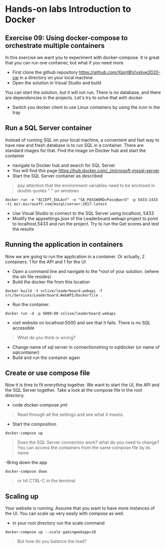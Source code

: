 # Hands-on labs Introduction to Docker

## Exercise 09: Using docker-compose to orchestrate multiple containers
In this exercise we want you to experiment with docker-compose. It is great that you can run one container, but what if you need more

* First clone the github repository https://github.com/XpiritBV/vslive2020-cw in a directory on your local machine
* Open the solution in Visual Studio and build

You can start the solution, but it will not run. There is no database, and there are dependencies in the projects. Let's try to solve that with docker
* Switch you docker client to use Linux containers by using the icon in the tray

## Run a SQL Server container

Instead of running SQL on your local machine, a convenient and fast way to have new and fresh database is to run SQL in a container. There are standard images for that. Find the image on Docker hub and start the container

- navigate to Docker hub and search for SQL Server
- You will find this page  https://hub.docker.com/_/microsoft-mssql-server
- Start the SQL Server container as described 
> pay attention that the environment variables need to be enclosed in double quotes " " on windows

```
docker run -e "ACCEPT_EULA=Y" -e "SA_PASSWORD=Pass@word" -p 5433:1433 -ti mcr.microsoft.com/mssql/server:2017-latest
```
- Use Visual Studio to connect to the SQL Server using localhost, 5433
- Modify the appsettings.json of the Leaderboard.webapi project to point to localhost,5433 and run the project. Try to run the Get scores and test the results

## Running the application in containers
Now we are going to run the application in a container. Or actually, 2 containers. 1 for the API and 1 for the UI

- Open a command line and navigate to the **root* of your solution. (where the sln file resides)
- Build the docker file from this location

```
docker build -t vslive/leaderboard.webapi -f src/Services/Leaderboard.WebAPI/Dockerfile .
```

- Run the container.
```
docker run -d -p 5000:80 vslive/leaderboard.webapi
```

- visit website on localhost:5000 and see that it fails. There is no SQL accessible
> What do you think is wrong?


- Change name of sql server in connectionstring to sqldocker (or name of sqlcontainer)
- Build and run the container again

## Create or use compose file
Now it is time to fit everything together. We want to start the UI, the API and the SQL Server together. Take a look at the compose file in the root directory.

- code docker-compose.yml
> Read through all the settings and see what it means 

- Start the composition
```
docker-compose up
```
>Does the SQL Server connection work?
>what do you need to change?
>You can access the containers from the same compose file by its name

-Bring down the app
```
docker-compose down
```
>or hit CTRL-C in the terminal

## Scaling up
Your website is running. Assume that you want to have more instances of the UI. You can scale up very easily with compose as well.

- in your root directory run the scale command
```
docker-compose up --scale gamingwebapp=10
```
>But how do you balance the load?

